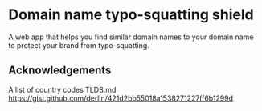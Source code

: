 # Domain name typo-squatting shield

A web app that helps you find similar domain names to your domain name to protect your brand from typo-squatting.

## Acknowledgements

A list of country codes TLDS.md
https://gist.github.com/derlin/421d2bb55018a1538271227ff6b1299d
